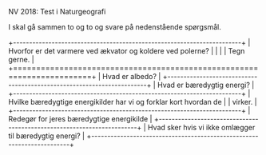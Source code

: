 NV 2018: Test i Naturgeografi

I skal gå sammen to og to og svare på nedenstående spørgsmål.

+-----------------------------------------------------------------------+
| Hvorfor er det varmere ved ækvator og koldere ved polerne?            |
|                                                                       |
| Tegn gerne.                                                           |
+=======================================================================+
| Hvad er albedo?                                                       |
+-----------------------------------------------------------------------+
| Hvad er bæredygtig energi?                                            |
+-----------------------------------------------------------------------+
| Hvilke bæredygtige energikilder har vi og forklar kort hvordan de     |
| virker.                                                               |
+-----------------------------------------------------------------------+
| Redegør for jeres bæredygtige energikilde                             |
+-----------------------------------------------------------------------+
| Hvad sker hvis vi ikke omlægger til bæredygtig energi?                |
+-----------------------------------------------------------------------+
